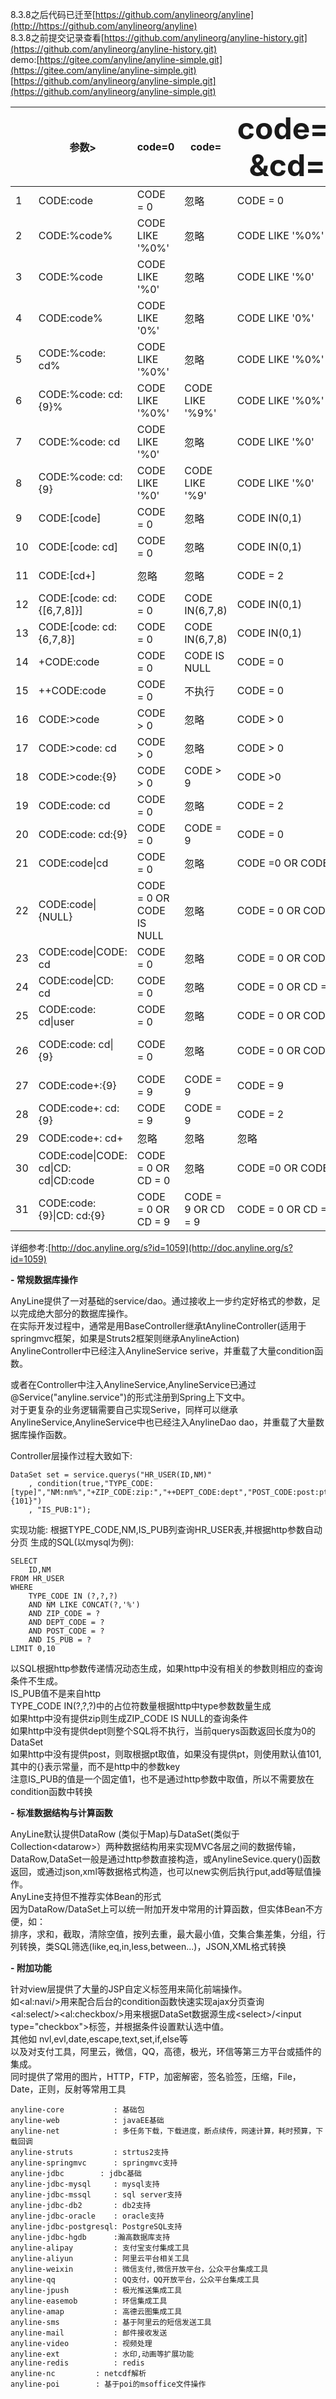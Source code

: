  8.3.8之后代码已迁至[https://github.com/anylineorg/anyline](http://https://github.com/anylineorg/anyline)  
 8.3.8之前提交记录查看[https://github.com/anylineorg/anyline-history.git](https://github.com/anylineorg/anyline-history.git)    
 demo:[https://gitee.com/anyline/anyline-simple.git](https://gitee.com/anyline/anyline-simple.git)  
 [https://github.com/anylineorg/anyline-simple.git](https://github.com/anylineorg/anyline-simple.git)  
 
|     |参数>|code=0|code=|<font size=7 >code=0&amp;code=1<br/>&amp;cd=2&amp;user=5</font>|cd=2&amp;cd=3|code=0(密)|cd=2(密)<br/>&amp;cd=3(密)|
| --- | --- | ---  | --- | ---                                 | ---         | ---       | ---                   | 
1|CODE:code|CODE = 0|忽略|CODE = 0|忽略|忽略|忽略|
2|CODE:%code%|CODE LIKE '%0%'|忽略|CODE LIKE '%0%'|忽略|忽略|忽略|
3|CODE:%code|CODE LIKE '%0'|忽略|CODE LIKE '%0'|忽略|忽略|忽略|
4|CODE:code%|CODE LIKE '0%'|忽略|CODE LIKE '0%'|忽略|忽略|忽略|
5|CODE:%code: cd% |CODE LIKE '%0%'|忽略|CODE LIKE '%0%'|CODE LIKE '%2%'|忽略|忽略|
6|CODE:%code: cd:{9}% |CODE LIKE '%0%'|CODE LIKE '%9%'|CODE LIKE '%0%'|CODE LIKE '%2%'|忽略|忽略|
7|CODE:%code: cd|CODE LIKE '%0'|忽略|CODE LIKE '%0'|CODE LIKE '%2'|忽略|忽略|
8|CODE:%code: cd:{9}|CODE LIKE '%0'|CODE LIKE '%9'|CODE LIKE '%0'|CODE LIKE '%2'|忽略|忽略|
9|CODE:[code]  |CODE = 0|忽略|CODE IN(0,1)|忽略|忽略|忽略|
10|CODE:[code: cd]|CODE = 0|忽略|CODE IN(0,1)|CODE IN(2,3)|忽略|忽略|
11|CODE:[cd+]|忽略|忽略|CODE = 2|CODE IN(2,3)|忽略|CODE IN(2,3)|
12|CODE:[code: cd:{[6,7,8]}]  |CODE = 0|CODE IN(6,7,8)|CODE IN(0,1)|CODE IN(2,3)|忽略|忽略|
13|CODE:[code: cd:{6,7,8}]|CODE = 0|CODE IN(6,7,8)|CODE IN(0,1)|CODE IN(2,3)|忽略|忽略|
14|+CODE:code  |CODE = 0|CODE IS NULL|CODE = 0|CODE IS NULL|忽略|忽略|
15|++CODE:code  |CODE = 0|不执行|CODE = 0|不执行|忽略|忽略|
16|CODE:&gt;code|CODE &gt; 0|忽略|CODE &gt; 0|忽略|忽略|忽略|
17|CODE:&gt;code: cd|CODE &gt; 0|忽略|CODE &gt; 0|CODE &gt; 2|忽略|忽略|
18|CODE:&gt;code:{9}|CODE &gt; 0|CODE &gt; 9|CODE &gt;0|CODE &gt; 9|CODE &gt; 9|CODE &gt; 9|
19|CODE:code: cd|CODE = 0|忽略|CODE = 2|CODE = 2|忽略|忽略|
20|CODE:code: cd:{9}|CODE = 0|CODE = 9|CODE = 0|CODE = 2|忽略|忽略|
21|CODE:code\|cd |CODE = 0|忽略|CODE =0 OR CODE = 2|忽略 |忽略|忽略|
22|CODE:code\|{NULL}|CODE = 0 OR CODE IS NULL|忽略|CODE = 0 OR CODE IS NULL|忽略|忽略|忽略|
23|CODE:code\|CODE: cd  |CODE = 0|忽略|CODE = 0 OR CODE = 1|CODE = 2 |忽略|忽略|
24|CODE:code\|CD: cd  |CODE = 0|忽略|CODE = 0 OR CD = 2|CD = 2|忽略|忽略|
25|CODE:code: cd\|user|CODE = 0|忽略|CODE = 0 OR CODE = 5|CODE = 2|忽略|忽略|
26|CODE:code: cd\|{9}|CODE = 0|忽略|CODE = 0 OR CODE = 9|CODE = 2 OR CODE = 9|CODE = 9|CODE = 9|
27|CODE:code+:{9} |CODE = 9|CODE = 9|CODE = 9|CODE = 9|CODE = 0|CODE = 9|
28|CODE:code+: cd:{9}|CODE = 9|CODE = 9|CODE = 2|CODE = 2|CODE = 0|CODE = 9|
29|CODE:code+: cd+|忽略|忽略|忽略|忽略|CODE = 0|CODE = 2|
30|CODE:code\|CODE: cd\|CD: cd\|CD:code|CODE = 0 OR CD = 0|忽略|CODE =0 OR CODE = 2 OR ID =0 OR ID = 2|CODE =2 OR CD =2|忽略|忽略|
31|CODE:code:{9}\|CD: cd:{9}|CODE = 0 OR CD = 9|CODE = 9 OR CD = 9|CODE = 0 OR CD = 2|CODE = 9 OR CD = 2|CODE = 9 OR CD = 9|CODE = 9 OR CD = 9| 

详细参考:[http://doc.anyline.org/s?id=1059](http://doc.anyline.org/s?id=1059)

 **- 常规数据库操作** 

AnyLine提供了一对基础的service/dao。通过接收上一步约定好格式的参数，足以完成绝大部分的数据库操作。  
在实际开发过程中，通常是用BaseController继承tAnylineController(适用于springmvc框架，如果是Struts2框架则继承AnylineAction)  
AnylineController中已经注入AnylineService serive，并重载了大量condition函数。  

或者在Controller中注入AnylineService,AnylineService已通过@Service("anyline.service")的形式注册到Spring上下文中。  
对于更复杂的业务逻辑需要自己实现Serive，同样可以继承AnylineService,AnylineService中也已经注入AnylineDao dao，并重载了大量数据库操作函数。  

Controller层操作过程大致如下:  
```
DataSet set = service.querys("HR_USER(ID,NM)"
    , condition(true,"TYPE_CODE:[type]","NM:nm%","+ZIP_CODE:zip:","++DEPT_CODE:dept","POST_CODE:post:pt:{101}")
    , "IS_PUB:1");
```
实现功能:
    根据TYPE_CODE,NM,IS_PUB列查询HR_USER表,并根据http参数自动分页
生成的SQL(以mysql为例):

```
SELECT
    ID,NM
FROM HR_USER  
WHERE
    TYPE_CODE IN (?,?,?)  
    AND NM LIKE CONCAT(?,'%')
    AND ZIP_CODE = ?
    AND DEPT_CODE = ?
    AND POST_CODE = ?
    AND IS_PUB = ?
LIMIT 0,10
```
以SQL根据http参数传递情况动态生成，如果http中没有相关的参数则相应的查询条件不生成。  
IS_PUB值不是来自http  
TYPE_CODE IN(?,?,?)中的占位符数量根据http中type参数数量生成  
如果http中没有提供zip则生成ZIP_CODE IS NULL的查询条件  
如果http中没有提供dept则整个SQL将不执行，当前querys函数返回长度为0的DataSet  
如果http中没有提供post，则取根据pt取值，如果没有提供pt，则使用默认值101,其中的{}表示常量，而不是http中的参数key  
注意IS_PUB的值是一个固定值1，也不是通过http参数中取值，所以不需要放在condition函数中转换  

 **- 标准数据结构与计算函数** 

AnyLine默认提供DataRow (类似于Map)与DataSet(类似于Collection&lt;datarow&gt;）两种数据结构用来实现MVC各层之间的数据传输，  
DataRow,DataSet一般是通过http参数直接构造，或AnylineSevice.query()函数返回，或通过json,xml等数据格式构造，也可以new实例后执行put,add等赋值操作。  
AnyLine支持但不推荐实体Bean的形式  
因为DataRow/DataSet上可以统一附加开发中常用的计算函数，但实体Bean不方便，如：  
排序，求和，截取，清除空值，按列去重，最大最小值，交集合集差集，分组，行列转换，类SQL筛选(like,eq,in,less,between...)，JSON,XML格式转换  

 **- 附加功能** 

针对view层提供了大量的JSP自定义标签用来简化前端操作。  
如&lt;al:navi/&gt;用来配合后台的condition函数快速实现ajax分页查询  
&lt;al:select/&gt;&lt;al:checkbox/&gt;用来根据DataSet数据源生成&lt;select&gt;/&lt;input type="checkbox"&gt;标签，并根据条件设置默认选中值。  
其他如 nvl,evl,date,escape,text,set,if,else等  
以及对支付工具，阿里云，微信，QQ，高德，极光，环信等第三方平台或插件的集成。  
同时提供了常用的图片，HTTP，FTP，加密解密，签名验签，压缩，File，Date，正则，反射等常用工具  


```
anyline-core           : 基础包
anyline-web            : javaEE基础
anyline-net            : 多任务下载，下载进度，断点续传，网速计算，耗时预算，下载回调	
anyline-struts         : strtus2支持
anyline-springmvc      : springmvc支持
anyline-jdbc		: jdbc基础
anyline-jdbc-mysql     : mysql支持
anyline-jdbc-mssql     : sql server支持
anyline-jdbc-db2       : db2支持
anyline-jdbc-oracle    : oracle支持
anyline-jdbc-postgresql: PostgreSQL支持
anyline-jdbc-hgdb      :瀚高数据库支持
anyline-alipay         : 支付宝支付集成工具
anyline-aliyun         : 阿里云平台相关工具
anyline-weixin         : 微信支付,微信开放平台，公众平台集成工具
anyline-qq             : QQ支付，QQ开放平台，公众平台集成工具
anyline-jpush          : 极光推送集成工具
anyline-easemob        : 环信集成工具
anyline-amap           : 高德云图集成工具
anyline-sms            : 基于阿里云的短信发送工具
anyline-mail           : 邮件接收发送
anyline-video          : 视频处理
anyline-ext            : 水印,动画等扩展功能
anyline-redis          : redis
anyline-nc	       : netcdf解析
anyline-poi	       : 基于poi的msoffice文件操作
```
